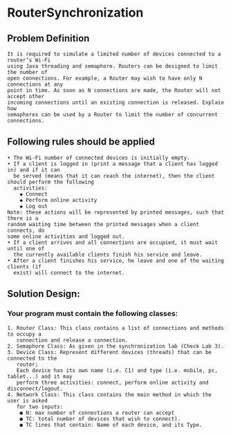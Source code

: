 # RouterSynchronization
## Problem Definition

    It is required to simulate a limited number of devices connected to a router’s Wi-Fi
    using Java threading and semaphore. Routers can be designed to limit the number of
    open connections. For example, a Router may wish to have only N connections at any
    point in time. As soon as N connections are made, the Router will not accept other
    incoming connections until an existing connection is released. Explain how
    semaphores can be used by a Router to limit the number of concurrent connections.

## Following rules should be applied
    • The Wi-Fi number of connected devices is initially empty.
    • If a client is logged in (print a message that a client has logged in) and if it can
      be served (means that it can reach the internet), then the client should perform the following
      activities:
        ◆ Connect
        ◆ Perform online activity
        ◆ Log out
    Note: these actions will be represented by printed messages, such that there is a
    random waiting time between the printed messages when a client connects, do
    some online activities and logged out.
    • If a client arrives and all connections are occupied, it must wait until one of
      the currently available clients finish his service and leave.
    • After a client finishes his service, he leave and one of the waiting clients (if
      exist) will connect to the internet.

## Solution Design:
### Your program must contain the following classes:

    1. Router Class: This class contains a list of connections and methods to occupy a
       connection and release a connection.
    2. Semaphore Class: As given in the synchronization lab (Check Lab 3).
    3. Device Class: Represent different devices (threads) that can be connected to the
       router;
       Each device has its own name (i.e. C1) and type (i.e. mobile, pc, tablet...) and it may
       perform three activities: connect, perform online activity and disconnect/logout.
    4. Network Class: This class contains the main method in which the user is asked
       for two inputs:
        ● N: max number of connections a router can accept
        ● TC: total number of devices that wish to connect).
        ● TC lines that contain: Name of each device, and its Type.